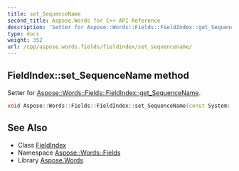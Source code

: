 ```yaml
---
title: set_SequenceName
second_title: Aspose.Words for C++ API Reference
description: 'Setter for Aspose::Words::Fields::FieldIndex::get_SequenceName.'
type: docs
weight: 352
url: /cpp/aspose.words.fields/fieldindex/set_sequencename/
---
```

## FieldIndex::set_SequenceName method


Setter for [Aspose::Words::Fields::FieldIndex::get_SequenceName](../get_sequencename/).

```cpp
void Aspose::Words::Fields::FieldIndex::set_SequenceName(const System::String &value)
```

## See Also

* Class [FieldIndex](../)
* Namespace [Aspose::Words::Fields](../../)
* Library [Aspose.Words](../../../)
